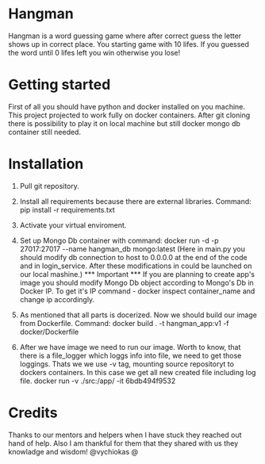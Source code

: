 # Hangman

Hangman is a word guessing game where after correct guess the letter shows up in correct place. You starting game with 10 lifes. If you guessed the word until 0 lifes left you win otherwise you lose!

# Getting started

First of all you should have python and docker installed on you machine. This project projected to work fully on docker containers. After git cloning there is possibility to play it on local machine but still docker mongo db container still needed. 

#   Installation

1. Pull git repository.
2. Install all requirements because there are external libraries. Command: pip install -r requirements.txt 
3. Activate your virtual enviroment.
4. Set up Mongo Db container with command: docker run -d -p 27017:27017 --name hangman_db mongo:latest
(Here in main.py you should modify db connection to host to 0.0.0.0 at the end of the code and in login_service. After these modifications in could be launched on our local mashine.)
                *** Important ***
If you are planning to create app's image you should modify Mongo Db object according to Mongo's Db in Docker IP. To get it's IP command - docker inspect container_name and change ip accordingly. 

5. As mentioned that all parts is docerized. Now we should build our image from Dockerfile. Command: docker build . -t hangman_app:v1 -f docker/Dockerfile
6. After we have image we need to run our image. Worth to know, that there is a file_logger which loggs info into file, we need to get those loggings. Thats we we use -v tag, mounting source repositoryt to dockers containers. In this case we get all new created file including log file.
docker run -v ./src:/app/  -it 6bdb494f9532

# Credits
Thanks to our mentors and helpers when I have stuck they reached out hand of help. Also I am thankful for them that they shared with us they knowladge and wisdom!
@vychiokas
@